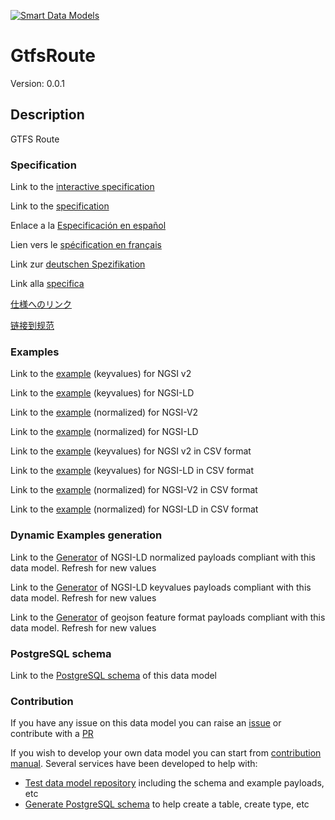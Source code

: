 [![Smart Data Models](https://smartdatamodels.org/wp-content/uploads/2022/01/SmartDataModels_logo.png "Logo")](https://smartdatamodels.org)
# GtfsRoute
Version: 0.0.1

## Description 

GTFS Route
### Specification

Link to the [interactive specification](https://swagger.lab.fiware.org/?url=https://smart-data-models.github.io/dataModel.UrbanMobility/GtfsRoute/swagger.yaml)

Link to the [specification](https://github.com/smart-data-models/dataModel.UrbanMobility/blob/master/GtfsRoute/doc/spec.md)

Enlace a la [Especificación en español](https://github.com/smart-data-models/dataModel.UrbanMobility/blob/master/GtfsRoute/doc/spec_ES.md)

Lien vers le [spécification en français](https://github.com/smart-data-models/dataModel.UrbanMobility/blob/master/GtfsRoute/doc/spec_FR.md)

Link zur [deutschen Spezifikation](https://github.com/smart-data-models/dataModel.UrbanMobility/blob/master/GtfsRoute/doc/spec_DE.md)

Link alla [specifica](https://github.com/smart-data-models/dataModel.UrbanMobility/blob/master/GtfsRoute/doc/spec_IT.md)

[仕様へのリンク](https://github.com/smart-data-models/dataModel.UrbanMobility/blob/master/GtfsRoute/doc/spec_JA.md)

[链接到规范](https://github.com/smart-data-models/dataModel.UrbanMobility/blob/master/GtfsRoute/doc/spec_ZH.md)
### Examples

Link to the [example](https://smart-data-models.github.io/dataModel.UrbanMobility/GtfsRoute/examples/example.json) (keyvalues) for NGSI v2

Link to the [example](https://smart-data-models.github.io/dataModel.UrbanMobility/GtfsRoute/examples/example.jsonld) (keyvalues) for NGSI-LD

Link to the [example](https://smart-data-models.github.io/dataModel.UrbanMobility/GtfsRoute/examples/example-normalized.json) (normalized) for NGSI-V2

Link to the [example](https://smart-data-models.github.io/dataModel.UrbanMobility/GtfsRoute/examples/example-normalized.jsonld) (normalized) for NGSI-LD

Link to the [example](https://github.com/smart-data-models/dataModel.UrbanMobility/blob/master/GtfsRoute/examples/example.json.csv) (keyvalues) for NGSI v2 in CSV format

Link to the [example](https://github.com/smart-data-models/dataModel.UrbanMobility/blob/master/GtfsRoute/examples/example.jsonld.csv) (keyvalues) for NGSI-LD in CSV format

Link to the [example](https://github.com/smart-data-models/dataModel.UrbanMobility/blob/master/GtfsRoute/examples/example-normalized.json.csv) (normalized) for NGSI-V2 in CSV format

Link to the [example](https://github.com/smart-data-models/dataModel.UrbanMobility/blob/master/GtfsRoute/examples/example-normalized.jsonld.csv) (normalized) for NGSI-LD in CSV format
### Dynamic Examples generation

Link to the [Generator](https://smartdatamodels.org/extra/ngsi-ld_generator.php?schemaUrl=https://raw.githubusercontent.com/smart-data-models/dataModel.UrbanMobility/master/GtfsRoute/schema.json&email=info@smartdatamodels.org) of NGSI-LD normalized payloads compliant with this data model. Refresh for new values

Link to the [Generator](https://smartdatamodels.org/extra/ngsi-ld_generator_keyvalues.php?schemaUrl=https://raw.githubusercontent.com/smart-data-models/dataModel.UrbanMobility/master/GtfsRoute/schema.json&email=info@smartdatamodels.org) of NGSI-LD keyvalues payloads compliant with this data model. Refresh for new values

Link to the [Generator](https://smartdatamodels.org/extra/geojson_features_generator.php?schemaUrl=https://raw.githubusercontent.com/smart-data-models/dataModel.UrbanMobility/master/GtfsRoute/schema.json&email=info@smartdatamodels.org) of geojson feature format payloads compliant with this data model. Refresh for new values
### PostgreSQL schema

Link to the [PostgreSQL schema](https://github.com/smart-data-models/dataModel.UrbanMobility/blob/master/GtfsRoute/schema.sql) of this data model
### Contribution

 If you have any issue on this data model you can raise an [issue](https://github.com/smart-data-models/dataModel.UrbanMobility/issues)  or contribute with a [PR](https://github.com/smart-data-models/dataModel.UrbanMobility/pulls)

 If you wish to develop your own data model you can start from [contribution manual](https://bit.ly/contribution_manual). Several services have been developed to help with: 
 - [Test data model repository](https://smartdatamodels.org/index.php/data-models-contribution-api/) including the schema and example payloads, etc
 - [Generate PostgreSQL schema](https://smartdatamodels.org/index.php/sql-service/) to help create a table, create type, etc